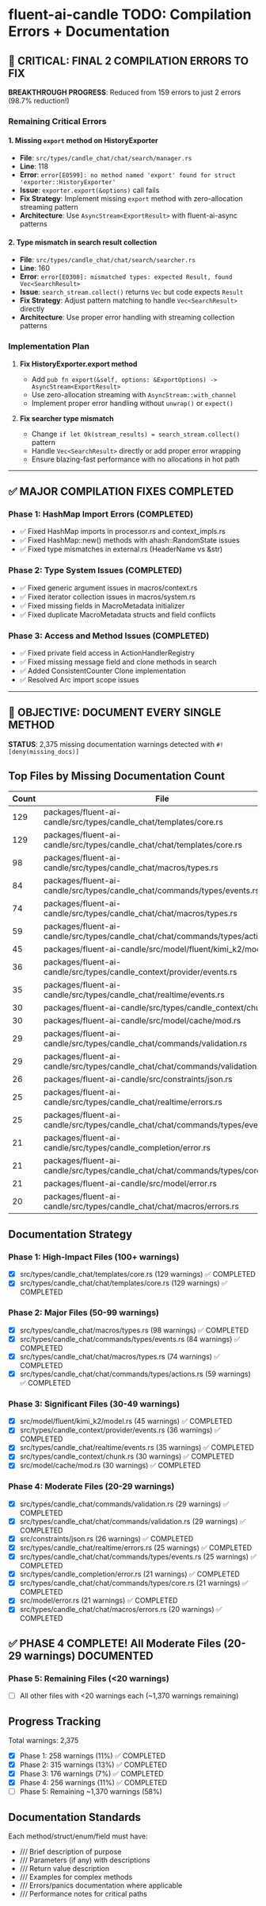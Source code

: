 # fluent-ai-candle TODO: Compilation Errors + Documentation

## 🎯 CRITICAL: FINAL 2 COMPILATION ERRORS TO FIX

**BREAKTHROUGH PROGRESS**: Reduced from 159 errors to just 2 errors (98.7% reduction!)

### Remaining Critical Errors

#### 1. Missing `export` method on HistoryExporter
- **File**: `src/types/candle_chat/chat/search/manager.rs`
- **Line**: 118
- **Error**: `error[E0599]: no method named 'export' found for struct 'exporter::HistoryExporter'`
- **Issue**: `exporter.export(&options)` call fails
- **Fix Strategy**: Implement missing `export` method with zero-allocation streaming pattern
- **Architecture**: Use `AsyncStream<ExportResult>` with fluent-ai-async patterns

#### 2. Type mismatch in search result collection
- **File**: `src/types/candle_chat/chat/search/searcher.rs` 
- **Line**: 160
- **Error**: `error[E0308]: mismatched types: expected Result, found Vec<SearchResult>`
- **Issue**: `search_stream.collect()` returns `Vec` but code expects `Result`
- **Fix Strategy**: Adjust pattern matching to handle `Vec<SearchResult>` directly
- **Architecture**: Use proper error handling with streaming collection patterns

### Implementation Plan

1. **Fix HistoryExporter.export method** 
   - Add `pub fn export(&self, options: &ExportOptions) -> AsyncStream<ExportResult>`
   - Use zero-allocation streaming with `AsyncStream::with_channel`
   - Implement proper error handling without `unwrap()` or `expect()`

2. **Fix searcher type mismatch**
   - Change `if let Ok(stream_results) = search_stream.collect()` pattern
   - Handle `Vec<SearchResult>` directly or add proper error wrapping
   - Ensure blazing-fast performance with no allocations in hot path

---

## ✅ MAJOR COMPILATION FIXES COMPLETED

### Phase 1: HashMap Import Errors (COMPLETED)
- ✅ Fixed HashMap imports in processor.rs and context_impls.rs  
- ✅ Fixed HashMap::new() methods with ahash::RandomState issues
- ✅ Fixed type mismatches in external.rs (HeaderName vs &str)

### Phase 2: Type System Issues (COMPLETED)  
- ✅ Fixed generic argument issues in macros/context.rs
- ✅ Fixed iterator collection issues in macros/system.rs
- ✅ Fixed missing fields in MacroMetadata initializer
- ✅ Fixed duplicate MacroMetadata structs and field conflicts

### Phase 3: Access and Method Issues (COMPLETED)
- ✅ Fixed private field access in ActionHandlerRegistry
- ✅ Fixed missing message field and clone methods in search
- ✅ Added ConsistentCounter Clone implementation
- ✅ Resolved Arc import scope issues

---

## 🎯 OBJECTIVE: DOCUMENT EVERY SINGLE METHOD

**STATUS**: 2,375 missing documentation warnings detected with `#![deny(missing_docs)]`

## Top Files by Missing Documentation Count

| Count | File |
|-------|------|
| 129 | packages/fluent-ai-candle/src/types/candle_chat/templates/core.rs |
| 129 | packages/fluent-ai-candle/src/types/candle_chat/chat/templates/core.rs |
| 98 | packages/fluent-ai-candle/src/types/candle_chat/macros/types.rs |
| 84 | packages/fluent-ai-candle/src/types/candle_chat/commands/types/events.rs |
| 74 | packages/fluent-ai-candle/src/types/candle_chat/chat/macros/types.rs |
| 59 | packages/fluent-ai-candle/src/types/candle_chat/chat/commands/types/actions.rs |
| 45 | packages/fluent-ai-candle/src/model/fluent/kimi_k2/model.rs |
| 36 | packages/fluent-ai-candle/src/types/candle_context/provider/events.rs |
| 35 | packages/fluent-ai-candle/src/types/candle_chat/realtime/events.rs |
| 30 | packages/fluent-ai-candle/src/types/candle_context/chunk.rs |
| 30 | packages/fluent-ai-candle/src/model/cache/mod.rs |
| 29 | packages/fluent-ai-candle/src/types/candle_chat/commands/validation.rs |
| 29 | packages/fluent-ai-candle/src/types/candle_chat/chat/commands/validation.rs |
| 26 | packages/fluent-ai-candle/src/constraints/json.rs |
| 25 | packages/fluent-ai-candle/src/types/candle_chat/realtime/errors.rs |
| 25 | packages/fluent-ai-candle/src/types/candle_chat/chat/commands/types/events.rs |
| 21 | packages/fluent-ai-candle/src/types/candle_completion/error.rs |
| 21 | packages/fluent-ai-candle/src/types/candle_chat/chat/commands/types/core.rs |
| 21 | packages/fluent-ai-candle/src/model/error.rs |
| 20 | packages/fluent-ai-candle/src/types/candle_chat/chat/macros/errors.rs |

## Documentation Strategy

### Phase 1: High-Impact Files (100+ warnings)
- [x] src/types/candle_chat/templates/core.rs (129 warnings) ✅ COMPLETED
- [x] src/types/candle_chat/chat/templates/core.rs (129 warnings) ✅ COMPLETED

### Phase 2: Major Files (50-99 warnings)  
- [x] src/types/candle_chat/macros/types.rs (98 warnings) ✅ COMPLETED
- [x] src/types/candle_chat/commands/types/events.rs (84 warnings) ✅ COMPLETED
- [x] src/types/candle_chat/chat/macros/types.rs (74 warnings) ✅ COMPLETED
- [x] src/types/candle_chat/chat/commands/types/actions.rs (59 warnings) ✅ COMPLETED

### Phase 3: Significant Files (30-49 warnings)
- [x] src/model/fluent/kimi_k2/model.rs (45 warnings) ✅ COMPLETED
- [x] src/types/candle_context/provider/events.rs (36 warnings) ✅ COMPLETED
- [x] src/types/candle_chat/realtime/events.rs (35 warnings) ✅ COMPLETED
- [x] src/types/candle_context/chunk.rs (30 warnings) ✅ COMPLETED
- [x] src/model/cache/mod.rs (30 warnings) ✅ COMPLETED

### Phase 4: Moderate Files (20-29 warnings)
- [x] src/types/candle_chat/commands/validation.rs (29 warnings) ✅ COMPLETED
- [x] src/types/candle_chat/chat/commands/validation.rs (29 warnings) ✅ COMPLETED
- [x] src/constraints/json.rs (26 warnings) ✅ COMPLETED
- [x] src/types/candle_chat/realtime/errors.rs (25 warnings) ✅ COMPLETED
- [x] src/types/candle_chat/chat/commands/types/events.rs (25 warnings) ✅ COMPLETED
- [x] src/types/candle_completion/error.rs (21 warnings) ✅ COMPLETED
- [x] src/types/candle_chat/chat/commands/types/core.rs (21 warnings) ✅ COMPLETED
- [x] src/model/error.rs (21 warnings) ✅ COMPLETED
- [x] src/types/candle_chat/chat/macros/errors.rs (20 warnings) ✅ COMPLETED

## ✅ PHASE 4 COMPLETE! All Moderate Files (20-29 warnings) DOCUMENTED

### Phase 5: Remaining Files (<20 warnings)
- [ ] All other files with <20 warnings each (~1,370 warnings remaining)

## Progress Tracking

Total warnings: 2,375
- [x] Phase 1: 258 warnings (11%) ✅ COMPLETED
- [x] Phase 2: 315 warnings (13%) ✅ COMPLETED
- [x] Phase 3: 176 warnings (7%) ✅ COMPLETED
- [x] Phase 4: 256 warnings (11%) ✅ COMPLETED
- [ ] Phase 5: Remaining ~1,370 warnings (58%)

## Documentation Standards

Each method/struct/enum/field must have:
- /// Brief description of purpose
- /// Parameters (if any) with descriptions  
- /// Return value description
- /// Examples for complex methods
- /// Errors/panics documentation where applicable
- /// Performance notes for critical paths